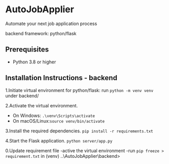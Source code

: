 # AutoJobApplier
Automate your next job application process

backend framework: python/flask

## Prerequisites
- Python 3.8 or higher

## Installation Instructions - backend
1.Initiate virtual environment for python/flask:
run `python -m venv venv` under backend/

2.Activate the virtual environment.
- On Windows: `.\venv\Scripts\activate`
- On macOS/Linux:`source venv/bin/activate`

3.Install the required dependencies.
`pip install -r requirements.txt`

4.Start the Flask application.
`python server/app.py`

0.Update requirement file
-active the virtual environment
-run `pip freeze > requirement.txt` in (venv) ..\AutoJobApplier\backend>
